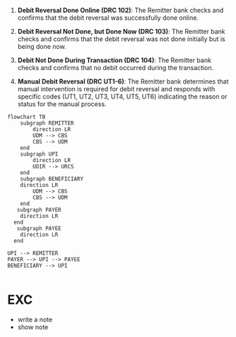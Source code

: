 1. **Debit Reversal Done Online (DRC 102)**: The Remitter bank checks and confirms that the debit reversal was successfully done online.
    
2. **Debit Reversal Not Done, but Done Now (DRC 103)**: The Remitter bank checks and confirms that the debit reversal was not done initially but is being done now.
    
3. **Debit Not Done During Transaction (DRC 104)**: The Remitter bank checks and confirms that no debit occurred during the transaction.
    
4. **Manual Debit Reversal (DRC UT1-6)**: The Remitter bank determines that manual intervention is required for debit reversal and responds with specific codes (UT1, UT2, UT3, UT4, UT5, UT6) indicating the reason or status for the manual process.

```mermaid
flowchart TB
	subgraph REMITTER
		direction LR
		UDM --> CBS
		CBS --> UDM
	end
	subgraph UPI
		direction LR
		UDIR --> URCS
	end
	subgraph BENEFICIARY
	direction LR
		UDM --> CBS
		CBS --> UDM
	end
   subgraph PAYER
	direction LR
  end
   subgraph PAYEE
	direction LR
  end
  
UPI --> REMITTER
PAYER --> UPI --> PAYEE
BENEFICIARY --> UPI
   
```

# EXC
- write a note
- show note
